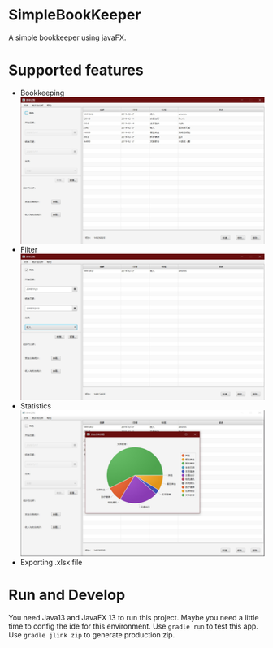 # SimpleBookKeeper
A simple bookkeeper using javaFX.

# Supported features

- Bookkeeping
  ![Bookkeeping](./image/1.jpeg)
- Filter
  ![Filter](./image/2.jpeg)
- Statistics
  ![Statistics](./image/3.jpeg)
- Exporting .xlsx file

# Run and Develop
You need Java13 and JavaFX 13 to run this project. Maybe you need a little time to config the ide for this environment.
Use `gradle run` to test this app.
Use `gradle jlink zip` to generate production zip.